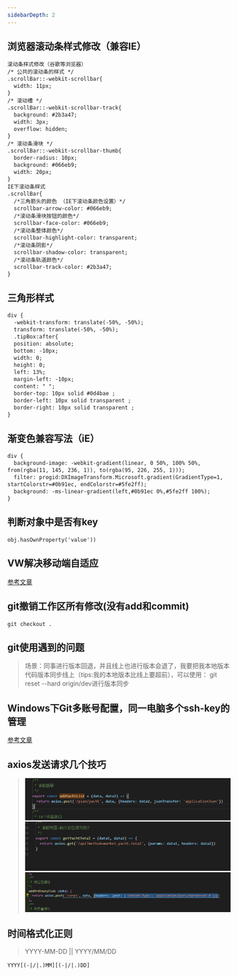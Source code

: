 ```yaml
---
sidebarDepth: 2
---
```


## 浏览器滚动条样式修改（兼容IE）
```
滚动条样式修改（谷歌等浏览器）
/* 公共的滚动条的样式 */
.scrollBar::-webkit-scrollbar{
  width: 11px;
}
/* 滚动槽 */
.scrollBar::-webkit-scrollbar-track{
  background: #2b3a47;
  width: 3px;
  overflow: hidden;
}
/* 滚动条滑块 */
.scrollBar::-webkit-scrollbar-thumb{
  border-radius: 10px;
  background: #066eb9;
  width: 20px;
}
IE下滚动条样式
.scrollBar{
  /*三角箭头的颜色 （IE下滚动条颜色设置）*/
  scrollbar-arrow-color: #066eb9;
  /*滚动条滑块按钮的颜色*/
  scrollbar-face-color: #066eb9;
  /*滚动条整体颜色*/
  scrollbar-highlight-color: transparent;
  /*滚动条阴影*/
  scrollbar-shadow-color: transparent;
  /*滚动条轨道颜色*/
  scrollbar-track-color: #2b3a47;
}
```
## 三角形样式
```
div {
  -webkit-transform: translate(-50%, -50%);
  transform: translate(-50%, -50%);
  .tipBox:after{
  position: absolute;
  bottom: -10px;
  width: 0;
  height: 0;
  left: 13%;
  margin-left: -10px;
  content: " ";
  border-top: 10px solid #0d4bae ;
  border-left: 10px solid transparent ;
  border-right: 10px solid transparent ;
}
```
## 渐变色兼容写法（iE）
```
div {
  background-image: -webkit-gradient(linear, 0 50%, 100% 50%, from(rgba(11, 145, 236, 1)), to(rgba(95, 226, 255, 1)));
  filter: progid:DXImageTransform.Microsoft.gradient(GradientType=1, startColorstr=#0b91ec, endColorstr=#5fe2ff);
  background: -ms-linear-gradient(left,#0b91ec 0%,#5fe2ff 100%);
}
```
## 判断对象中是否有key
```
obj.hasOwnProperty('value'))
```
## VW解决移动端自适应
[参考文章](https://juejin.im/entry/5aa09c3351882555602077ca)

## git撤销工作区所有修改(没有add和commit)
```
git checkout .
```
## git使用遇到的问题
> 场景：同事进行版本回退，并且线上也进行版本会退了，我要把我本地版本代码版本同步线上（tips:我的本地版本比线上要超前），可以使用： git reset --hard origin/dev进行版本同步

## Windows下Git多账号配置，同一电脑多个ssh-key的管理
[参考文章](https://www.cnblogs.com/popfisher/p/5731232.html)

## axios发送请求几个技巧
> ![截图](./images/img1.png)
> ![截图](./images/img2.png)
> ![截图](./images/img3.png)

## 时间格式化正则
> YYYY-MM-DD || YYYY/MM/DD
```
YYYY[(-|/|.)MM][(-|/|.)DD]
```